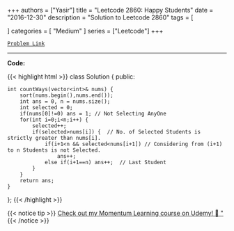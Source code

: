 
+++
authors = ["Yasir"]
title = "Leetcode 2860: Happy Students"
date = "2016-12-30"
description = "Solution to Leetcode 2860"
tags = [
    
]
categories = [
    "Medium"
]
series = ["Leetcode"]
+++



[`Problem Link`](https://leetcode.com/problems/happy-students/description/)

---

**Code:**

{{< highlight html >}}
class Solution {
public:

    int countWays(vector<int>& nums) {
        sort(nums.begin(),nums.end());
        int ans = 0, n = nums.size();
        int selected = 0;
        if(nums[0]!=0) ans = 1; // Not Selecting AnyOne
        for(int i=0;i<n;i++) {
            selected++;
            if(selected>nums[i]) {  // No. of Selected Students is strictly greater than nums[i].
                if(i+1<n && selected<nums[i+1]) // Considering from (i+1) to n Students is not Selected.
                    ans++; 
                else if(i+1==n) ans++;  // Last Student
            }
        }
        return ans;
    }

};
{{< /highlight >}}


{{< notice tip >}}
[Check out my Momentum Learning course on Udemy! 🚀 "](https://www.udemy.com/course/blind-75-the-data-structures-and-algorithms-essentials/)
{{< /notice >}}

